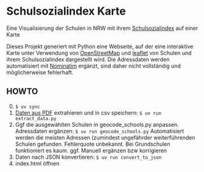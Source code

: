 # Schulsozialindex Karte

Eine Visualisierung der Schulen in NRW mit ihrem [Schulsozialindex](https://www.schulministerium.nrw/schulsozialindex)  auf einer Karte

Dieses Projekt generiert mit Python eine Webseite, auf der eine interaktive Karte unter Verwendung von [OpenStreetMap](https://www.openstreetmap.org) und [leaflet](https://leafletjs.com/) von Schulen und ihrem Schulsozialindex dargestellt wird.
Die Adressdaten werden automatisiert mit [Nominatim](https://nominatim.org/) ergänzt, sind daher nicht vollständig und möglicherweise fehlerhaft.

## HOWTO

0. `$ uv sync`
1. [Daten aus PDF](https://www.schulministerium.nrw/system/files/media/document/file/sozialindex_schulliste_schuljahr_2025-26.pdf) extrahieren und in csv speichern: `$ uv run extract_data.py`
2. Ggf die ausgewählten Schulen in geocode_schools.py anpassen. 
Adressdaten ergänzen: `$ uv run geocode_schools.py`
Automatisiert werden die meisten Adressen (zumindest ungefährder weiterführenden Schulen gefunden. Fehlerquote unbekannt. Bei Grundschulen funktioniert es kaum.
ggf. Manuell ergänzen bzw korrigieren
3. Daten nach JSON konvertieren: `$ uv run convert_to_json`
3. index.html öffnen

